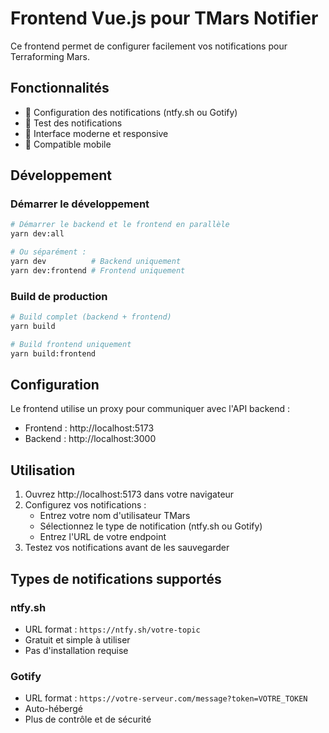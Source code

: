 # Frontend Vue.js pour TMars Notifier

Ce frontend permet de configurer facilement vos notifications pour Terraforming Mars.

## Fonctionnalités

- 🔧 Configuration des notifications (ntfy.sh ou Gotify)
- 🧪 Test des notifications
- 🎨 Interface moderne et responsive
- 📱 Compatible mobile

## Développement

### Démarrer le développement

```bash
# Démarrer le backend et le frontend en parallèle
yarn dev:all

# Ou séparément :
yarn dev          # Backend uniquement
yarn dev:frontend # Frontend uniquement
```

### Build de production

```bash
# Build complet (backend + frontend)
yarn build

# Build frontend uniquement
yarn build:frontend
```

## Configuration

Le frontend utilise un proxy pour communiquer avec l'API backend :

- Frontend : http://localhost:5173
- Backend : http://localhost:3000

## Utilisation

1. Ouvrez http://localhost:5173 dans votre navigateur
2. Configurez vos notifications :
   - Entrez votre nom d'utilisateur TMars
   - Sélectionnez le type de notification (ntfy.sh ou Gotify)
   - Entrez l'URL de votre endpoint
3. Testez vos notifications avant de les sauvegarder

## Types de notifications supportés

### ntfy.sh

- URL format : `https://ntfy.sh/votre-topic`
- Gratuit et simple à utiliser
- Pas d'installation requise

### Gotify

- URL format : `https://votre-serveur.com/message?token=VOTRE_TOKEN`
- Auto-hébergé
- Plus de contrôle et de sécurité
